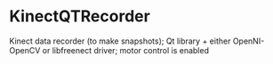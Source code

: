 KinectQTRecorder
================

Kinect data recorder (to make snapshots); Qt library + either OpenNI-OpenCV or libfreenect driver; motor control is enabled
